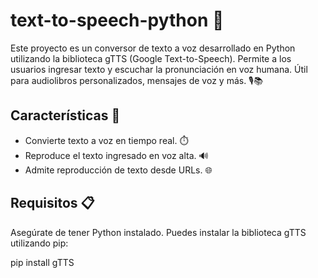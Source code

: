 # text-to-speech-python 📢

Este proyecto es un conversor de texto a voz desarrollado en Python utilizando la biblioteca gTTS (Google Text-to-Speech). Permite a los usuarios ingresar texto y escuchar la pronunciación en voz humana. Útil para audiolibros personalizados, mensajes de voz y más. 🎙️📚

## Características 🌟

- Convierte texto a voz en tiempo real. ⏱️
- Reproduce el texto ingresado en voz alta. 🔊
- Admite reproducción de texto desde URLs. 🌐

## Requisitos 📋

Asegúrate de tener Python instalado. Puedes instalar la biblioteca gTTS utilizando pip:

pip install gTTS
 
